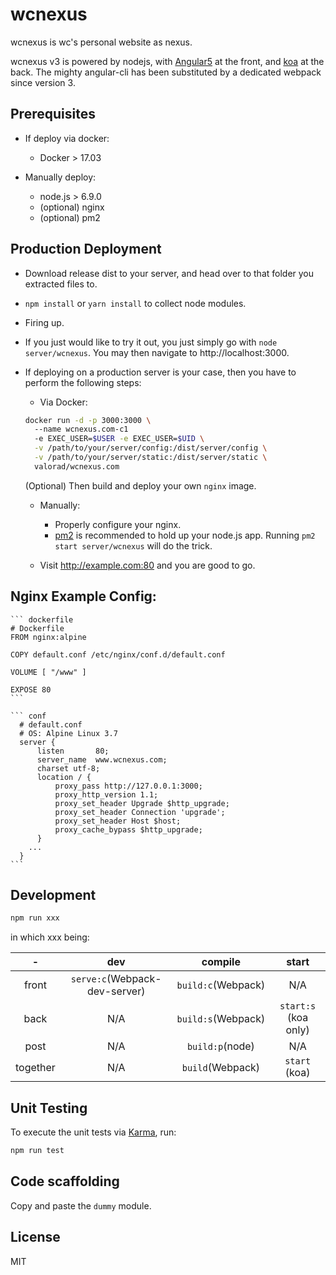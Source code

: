 # wcnexus

wcnexus is wc's personal website as nexus.

wcnexus v3 is powered by nodejs, with [Angular5][ng] at the front, and [koa][koa] at the back. The mighty angular-cli has been substituted by a dedicated webpack since version 3.

## Prerequisites
- If deploy via docker:
  - Docker > 17.03

- Manually deploy:
  - node.js > 6.9.0
  - (optional) nginx
  - (optional) pm2

## Production Deployment
- Download release dist to your server, and head over to that folder you extracted files to.
- `npm install` or `yarn install` to collect node modules.
- Firing up.

- If you just would like to try it out, you just simply go with `node server/wcnexus`. You may then navigate to http://localhost:3000.
- If deploying on a production server is your case, then you have to perform the following steps:

  - Via Docker:
  ``` bash
  docker run -d -p 3000:3000 \  
    --name wcnexus.com-c1
    -e EXEC_USER=$USER -e EXEC_USER=$UID \
    -v /path/to/your/server/config:/dist/server/config \
    -v /path/to/your/server/static:/dist/server/static \
    valorad/wcnexus.com
  ```
  (Optional) Then build and deploy your own `nginx` image.

  - Manually:
    - Properly configure your nginx.
    - [pm2][pm2] is recommended to hold up your node.js app. Running `pm2 start server/wcnexus` will do the trick.

  - Visit http://example.com:80 and you are good to go.

## Nginx Example Config:

    ``` dockerfile
    # Dockerfile
    FROM nginx:alpine

    COPY default.conf /etc/nginx/conf.d/default.conf

    VOLUME [ "/www" ]

    EXPOSE 80
    ```

    ``` conf
      # default.conf
      # OS: Alpine Linux 3.7
      server {
          listen       80;
          server_name  www.wcnexus.com;
          charset utf-8;
          location / {
              proxy_pass http://127.0.0.1:3000;
              proxy_http_version 1.1;
              proxy_set_header Upgrade $http_upgrade;
              proxy_set_header Connection 'upgrade';
              proxy_set_header Host $host;
              proxy_cache_bypass $http_upgrade;
          }
        ...
      }
    ```

## Development
``` bash
npm run xxx
```

in which xxx being:

| -        | dev                           | compile            | start                |
| :------: | :---------------------------: | :----------------: | :------------------: |
| front    | `serve:c`(Webpack-dev-server) | `build:c`(Webpack) | N/A                  |
| back     | N/A                           | `build:s`(Webpack) | `start:s` (koa only) |
| post     | N/A                           | `build:p`(node)    | N/A                  |
| together | N/A                           | `build`(Webpack)   | `start` (koa)        |

## Unit Testing
To execute the unit tests via [Karma][Karma], run:
``` bash
npm run test
```
## Code scaffolding
Copy and paste the `dummy` module.

## License
MIT

[ng]:https://github.com/angular/angular
[koa]:https://github.com/koajs/koa
[pm2]:https://github.com/Unitech/pm2
[docker]:https://www.docker.com/
[Karma]:(https://karma-runner.github.io)